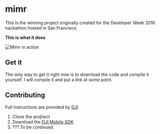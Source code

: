 # mimr

This is the winning project originally created for the Developer Week 2016 hackathon hosted in San Francisco.

**This is what it does**

![Mimr in action](https://cdn-images-1.medium.com/max/800/1*h-KJXsYzEeNBbSsxQzm6pA.gif "Mimr in action")

## Get it

The only way to get it right now is to download the code and compile it yourself. I will compile it and put a link at some point.

## Contributing
Full instructions are provided by [DJI](https://github.com/dji-sdk/Mobile-SDK-Android)

1. Clone the projhect
1. Download the [DJI Mobile SDK](http://developer.dji.com/mobile-sdk/downloads/)
1. ???.To be continued.
